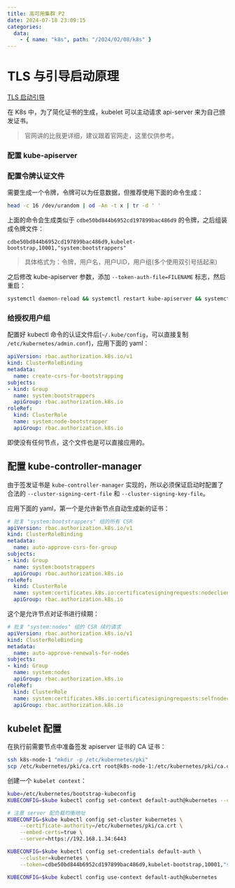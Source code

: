 ```yaml
---
title: 高可用集群 P2
date: 2024-07-18 23:09:15
categories: 
  data:
    - { name: "k8s", path: "/2024/02/08/k8s" }
---
```



# TLS 与引导启动原理

[TLS 启动引导](https://kubernetes.io/zh-cn/docs/reference/access-authn-authz/kubelet-tls-bootstrapping/)

在 K8s 中，为了简化证书的生成，kubelet 可以主动请求 api-server 来为自己颁发证书。

> 官网讲的比我更详细，建议跟着官网走，这里仅供参考。

### 配置 kube-apiserver

### 配置令牌认证文件

需要生成一个令牌，令牌可以为任意数据，但推荐使用下面的命令生成：

```sh
head -c 16 /dev/urandom | od -An -t x | tr -d ' '
```

上面的命令会生成类似于 `cdbe50bd844b6952cd197899bac486d9` 的令牌，之后组装成令牌文件：

```text
cdbe50bd844b6952cd197899bac486d9,kubelet-bootstrap,10001,"system:bootstrappers"
```

> 具体格式为：令牌，用户名，用户UID，用户组(多个使用双引号括起来)

之后修改 kube-apiserver 参数，添加 `--token-auth-file=FILENAME` 标志，然后重启：

```sh
systemctl daemon-reload && systemctl restart kube-apiserver && systemctl status kube-apiserver
```

### 给授权用户组

配置好 kubectl 命令的认证文件后(`~/.kube/config`，可以直接复制 `/etc/kubernetes/admin.conf`)，应用下面的 yaml：

```yaml
apiVersion: rbac.authorization.k8s.io/v1
kind: ClusterRoleBinding
metadata:
  name: create-csrs-for-bootstrapping
subjects:
- kind: Group
  name: system:bootstrappers
  apiGroup: rbac.authorization.k8s.io
roleRef:
  kind: ClusterRole
  name: system:node-bootstrapper
  apiGroup: rbac.authorization.k8s.io
```

即使没有任何节点，这个文件也是可以直接应用的。

## 配置 kube-controller-manager

由于签发证书是 `kube-controller-manager` 实现的，所以必须保证启动时配置了合法的 `--cluster-signing-cert-file` 和 `--cluster-signing-key-file`。

应用下面的 yaml，第一个是允许新节点自动生成新的证书：

```yaml
# 批复 "system:bootstrappers" 组的所有 CSR
apiVersion: rbac.authorization.k8s.io/v1
kind: ClusterRoleBinding
metadata:
  name: auto-approve-csrs-for-group
subjects:
- kind: Group
  name: system:bootstrappers
  apiGroup: rbac.authorization.k8s.io
roleRef:
  kind: ClusterRole
  name: system:certificates.k8s.io:certificatesigningrequests:nodeclient
  apiGroup: rbac.authorization.k8s.io
```

这个是允许节点对证书进行续期：

```yaml
# 批复 "system:nodes" 组的 CSR 续约请求
apiVersion: rbac.authorization.k8s.io/v1
kind: ClusterRoleBinding
metadata:
  name: auto-approve-renewals-for-nodes
subjects:
- kind: Group
  name: system:nodes
  apiGroup: rbac.authorization.k8s.io
roleRef:
  kind: ClusterRole
  name: system:certificates.k8s.io:certificatesigningrequests:selfnodeclient
  apiGroup: rbac.authorization.k8s.io
```

## kubelet 配置

在执行前需要节点中准备签发 apiserver 证书的 CA 证书：

```sh
ssh k8s-node-1 "mkdir -p /etc/kubernetes/pki"
scp /etc/kubernetes/pki/ca.crt root@k8s-node-1:/etc/kubernetes/pki/ca.crt
```


创建一个 `kubelet context`：

```sh
kube=/etc/kubernetes/bootstrap-kubeconfig
KUBECONFIG=$kube kubectl config set-context default-auth@kubernetes --cluster=kubernetes --user=default-auth

# 注意 server 配负载均衡地址
KUBECONFIG=$kube kubectl config set-cluster kubernetes \
    --certificate-authority=/etc/kubernetes/pki/ca.crt \
    --embed-certs=true \
    --server=https://192.168.1.34:6443 

KUBECONFIG=$kube kubectl config set-credentials default-auth \
    --cluster=kubernetes \
    --token=cdbe50bd844b6952cd197899bac486d9,kubelet-bootstrap,10001,"system:bootstrappers" 

KUBECONFIG=$kube kubectl config use-context default-auth@kubernetes
```